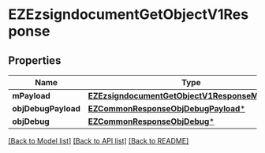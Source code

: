 # EZEzsigndocumentGetObjectV1Response

## Properties
Name | Type | Description | Notes
------------ | ------------- | ------------- | -------------
**mPayload** | [**EZEzsigndocumentGetObjectV1ResponseMPayload***](EZEzsigndocumentGetObjectV1ResponseMPayload.md) |  | 
**objDebugPayload** | [**EZCommonResponseObjDebugPayload***](EZCommonResponseObjDebugPayload.md) |  | [optional] 
**objDebug** | [**EZCommonResponseObjDebug***](EZCommonResponseObjDebug.md) |  | [optional] 

[[Back to Model list]](../README.md#documentation-for-models) [[Back to API list]](../README.md#documentation-for-api-endpoints) [[Back to README]](../README.md)



